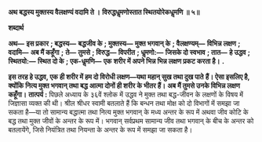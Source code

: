 **अथ बद्धस्य मुक्तस्य वैलक्षण्यं वदामि ते ।** **विरुद्धधॢमणोस्तात स्थितयोरेकधॢमणि ॥ ५॥** 

**शब्दार्थ** 

**अथ—** **इस प्रकार** **; बद्धस्य—** **बद्धजीव के** **; मुक्तस्य—** **मुक्त भगवान् के** **; वैलक्षण्यम्—** **विभिन्न लक्षण** **; वदामि—** **अब मैं कहूँगा** **;** **ते—** **तुमसे** **; विरुद्ध—** **विपरीत** **; धॢमणो:—** **जिसके दो स्वभाव** **; तात—** **हे उद्धव** **; स्थितयो:—** **स्थित दो के** **; एक-धॢमणि—** **एक** **शरीर में अपने भिन्न भिन्न लक्षण प्रकट करता है।** **.** 

**इस तरह हे उद्धव, एक ही शरीर में हम दो विरोधी लक्षण—यथा महान् सुख तथा दुख पाते** **हैं। ऐसा इसलिए है, क्योंकि नित्य मुक्त भगवान् तथा बद्ध आत्मा दोनों ही शरीर के भीतर हैं।** **अब मैं तुमसे उनके विभिन्न लक्षण कहूँगा।** **तात्पर्य :** पिछले अध्याय के ३६वें श्लोक में उद्धव ने मुक्त तथा बद्ध-जीवन के लक्षणों के विषय में जिज्ञासा व्यक्त की थी। श्रील श्रीधर स्वामी बतलाते हैं कि बन्धन तथा मोक्ष को दो विभागों में समझा जा सकता है—या तो सामान्य बद्धात्मा तथा नित्य मुक्त भगवान् के मध्य अन्तर के रूप में अथवा जीव कोटि के बद्ध तथा मुक्त जीवों के अन्तर के रूप में। भगवान् सर्वप्रथम सामान्य जीव तथा भगवान् के बीच के अन्तर को बतलायेंगे, जिसे नियंत्रित तथा नियन्ता के अन्तर के रूप में समझा जा सकता है।  